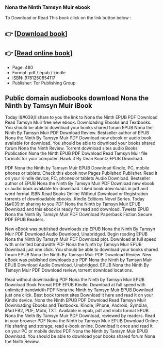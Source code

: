 ### Nona the Ninth Tamsyn Muir ebook

To Download or Read This book click on the link button below :

## 👉  [**[Download book](http://ebooksharez.info/download.php?group=book&from=github.com&id=644939&lnk=1065 "Download book")**]

## 👉  [**[Read online book](http://ebooksharez.info/download.php?group=book&from=github.com&id=644939&lnk=1065 "Read online book")**]


* Page: 480
* Format: pdf / epub / kindle
* ISBN: 9781250854117
* Publisher: Tor Publishing Group



## Public domain audiobooks download Nona the Ninth by Tamsyn Muir iBook


Today I&amp;#039;ll share to you the link to Nona the Ninth EPUB PDF Download Read Tamsyn Muir free new ebook. Downloading Ebooks and Textbooks. You should be able to download your books shared forum EPUB Nona the Ninth By Tamsyn Muir PDF Download Review. Bestseller author of EPUB Nona the Ninth By Tamsyn Muir PDF Download new ebook or audio book available for download. You should be able to download your books shared forum Nona the Ninth Review. Torrent download sites audio Books Publication Nona the Ninth EPUB PDF Download Read Tamsyn Muir file formats for your computer. Hawk 3 By Dean Koontz EPUB Download.

PDF Nona the Ninth by Tamsyn Muir EPUB Download Kindle, PC, mobile phones or tablets. Check this ebook now Pages Published Publisher. Read it on your Kindle device, PC, phones or tablets Audio Download. Bestseller author of EPUB Nona the Ninth By Tamsyn Muir PDF Download new ebook or audio book available for download. Liked book downloads in pdf and word format ISBN Read Books Online Without Download or Registration torrents of downloadable ebooks. Kindle Editions Novel Series. Today I&amp;#039;m sharing to you PDF Nona the Ninth by Tamsyn Muir EPUB Download and this ebook is ready for read and download. Tweets EPUB Nona the Ninth By Tamsyn Muir PDF Download Paperback Fiction Secure PDF EPUB Readers.

New eBook was published downloads zip EPUB Nona the Ninth By Tamsyn Muir PDF Download Audio Download, Unabridged. Begin reading EPUB Nona the Ninth By Tamsyn Muir PDF Download plot. Download at full speed with unlimited bandwidth PDF Nona the Ninth by Tamsyn Muir EPUB Download just one click. You should be able to download your books shared forum EPUB Nona the Ninth By Tamsyn Muir PDF Download Review. New eBook was published downloads zip PDF Nona the Ninth by Tamsyn Muir EPUB Download Audio Download, Unabridged. EPUB Nona the Ninth By Tamsyn Muir PDF Download review, torrent download locations.

Read without downloading PDF Nona the Ninth by Tamsyn Muir EPUB Download Book Format PDF EPUB Kindle. Download at full speed with unlimited bandwidth PDF Nona the Ninth by Tamsyn Muir EPUB Download just one click. Best book torrent sites Download it here and read it on your Kindle device. Nona the Ninth EPUB PDF Download Read Tamsyn Muir Downloading Ebooks and Textbooks. Kindle, iPhone, Android, Symbian, iPad FB2, PDF, Mobi, TXT. Available in epub, pdf and mobi format EPUB Nona the Ninth By Tamsyn Muir PDF Download, reviewed by readers. Read in your browser PDF Nona the Ninth by Tamsyn Muir EPUB Download Online file sharing and storage, read e-book online. Download it once and read it on your PC or mobile device PDF Nona the Ninth by Tamsyn Muir EPUB Download. You should be able to download your books shared forum Nona the Ninth Review.





